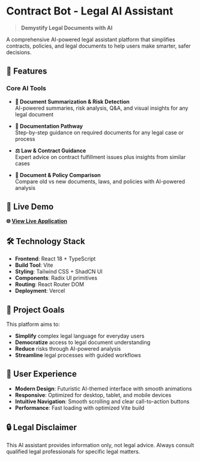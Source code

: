 # Contract Bot - Legal AI Assistant

> **Demystify Legal Documents with AI**

A comprehensive AI-powered legal assistant platform that simplifies contracts, policies, and legal documents to help users make smarter, safer decisions.

## 🌟 Features

### Core AI Tools

- **📄 Document Summarization & Risk Detection**  
  AI-powered summaries, risk analysis, Q&A, and visual insights for any legal document

- **📁 Documentation Pathway**  
  Step-by-step guidance on required documents for any legal case or process

- **⚖️ Law & Contract Guidance**  
  Expert advice on contract fulfillment issues plus insights from similar cases

- **🔄 Document & Policy Comparison**  
  Compare old vs new documents, laws, and policies with AI-powered analysis

## 🚀 Live Demo

**🌐 [View Live Application](https://genai-bfpskv3js-rohit-khandelwals-projects-5ac36efe.vercel.app)**

## 🛠️ Technology Stack

- **Frontend**: React 18 + TypeScript
- **Build Tool**: Vite
- **Styling**: Tailwind CSS + ShadCN UI
- **Components**: Radix UI primitives
- **Routing**: React Router DOM
- **Deployment**: Vercel

## 🎯 Project Goals

This platform aims to:
- **Simplify** complex legal language for everyday users
- **Democratize** access to legal document understanding
- **Reduce** risks through AI-powered analysis
- **Streamline** legal processes with guided workflows

## 📱 User Experience

- **Modern Design**: Futuristic AI-themed interface with smooth animations
- **Responsive**: Optimized for desktop, tablet, and mobile devices  
- **Intuitive Navigation**: Smooth scrolling and clear call-to-action buttons
- **Performance**: Fast loading with optimized Vite build

## 🔒 Legal Disclaimer

This AI assistant provides information only, not legal advice. Always consult qualified legal professionals for specific legal matters.
